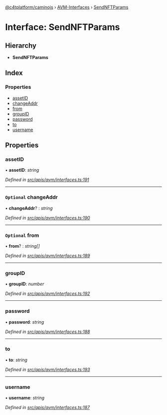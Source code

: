 [@c4tplatform/caminojs](../README.md) › [AVM-Interfaces](../modules/avm_interfaces.md) › [SendNFTParams](avm_interfaces.sendnftparams.md)

# Interface: SendNFTParams

## Hierarchy

* **SendNFTParams**

## Index

### Properties

* [assetID](avm_interfaces.sendnftparams.md#assetid)
* [changeAddr](avm_interfaces.sendnftparams.md#optional-changeaddr)
* [from](avm_interfaces.sendnftparams.md#optional-from)
* [groupID](avm_interfaces.sendnftparams.md#groupid)
* [password](avm_interfaces.sendnftparams.md#password)
* [to](avm_interfaces.sendnftparams.md#to)
* [username](avm_interfaces.sendnftparams.md#username)

## Properties

###  assetID

• **assetID**: *string*

*Defined in [src/apis/avm/interfaces.ts:191](https://github.com/chain4travel/caminojs/blob/8077d740/src/apis/avm/interfaces.ts#L191)*

___

### `Optional` changeAddr

• **changeAddr**? : *string*

*Defined in [src/apis/avm/interfaces.ts:190](https://github.com/chain4travel/caminojs/blob/8077d740/src/apis/avm/interfaces.ts#L190)*

___

### `Optional` from

• **from**? : *string[]*

*Defined in [src/apis/avm/interfaces.ts:189](https://github.com/chain4travel/caminojs/blob/8077d740/src/apis/avm/interfaces.ts#L189)*

___

###  groupID

• **groupID**: *number*

*Defined in [src/apis/avm/interfaces.ts:192](https://github.com/chain4travel/caminojs/blob/8077d740/src/apis/avm/interfaces.ts#L192)*

___

###  password

• **password**: *string*

*Defined in [src/apis/avm/interfaces.ts:188](https://github.com/chain4travel/caminojs/blob/8077d740/src/apis/avm/interfaces.ts#L188)*

___

###  to

• **to**: *string*

*Defined in [src/apis/avm/interfaces.ts:193](https://github.com/chain4travel/caminojs/blob/8077d740/src/apis/avm/interfaces.ts#L193)*

___

###  username

• **username**: *string*

*Defined in [src/apis/avm/interfaces.ts:187](https://github.com/chain4travel/caminojs/blob/8077d740/src/apis/avm/interfaces.ts#L187)*
